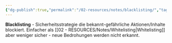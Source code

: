 ```yaml
---
{"dg-publish":true,"permalink":"/02-resources/notes/blacklisting/","tags":["filter/verbieten","sicherheit/it-sicherheit","sicherheit/strategie"],"noteIcon":"","updated":"2025-09-27T01:32:43.502+02:00"}
---
```



**Blacklisting** - Sicherheitsstrategie die bekannt-gefährliche Aktionen/Inhalte blockiert.
Einfacher als [[02 - RESOURCES/Notes/Whitelisting\|Whitelisting]] aber weniger sicher - neue Bedrohungen werden nicht erkannt.
